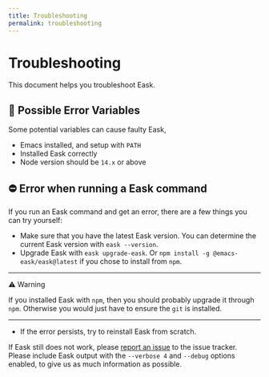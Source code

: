 ```yaml
---
title: Troubleshooting
permalink: troubleshooting
---
```


# Troubleshooting

This document helps you troubleshoot Eask.

## 🚩 Possible Error Variables

Some potential variables can cause faulty Eask,

* Emacs installed, and setup with `PATH`
* Installed Eask correctly
* Node version should be `14.x` or above

## ⛔️ Error when running a Eask command

If you run an Eask command and get an error, there are a few things you can try
yourself:

* Make sure that you have the latest Eask version. You can determine the current
Eask version with `eask --version`.
* Upgrade Eask with `eask upgrade-eask`. Or `npm install -g @emacs-eask/eask@latest`
if you chose to install from `npm`.

---

⚠ Warning

If you installed Eask with `npm`, then you should probably upgrade it through 
`npm`. Otherwise you would just have to ensure the `git` is installed.

---

* If the error persists, try to reinstall Eask from scratch.

If Eask still does not work, please [report an issue](https://github.com/emacs-eask/eask/issues/new)
to the issue tracker.
Please include Eask output with the `--verbose 4` and `--debug` options enabled,
to give us as much information as possible.
